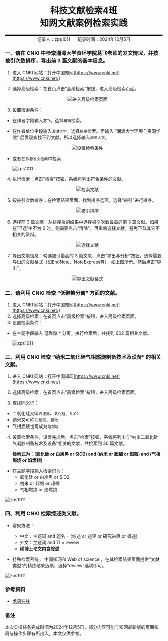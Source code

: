 <div style="border-bottom: 4px solid black; width: 100%; box-sizing: border-box; text-align: center; padding-top: 0.1rem;" align="center">
    <h1>科技文献检索4班<br/><span>知网文献案例检索实践</span></h1>
</div>
<div style="text-align: center;" align="center">
    记录人：zps1011&nbsp;&nbsp;&nbsp;&nbsp;&nbsp;&nbsp;记录时间：2024年12月5日
</div>


### 一、请在 CNKI 中检索湘潭大学资环学院葛飞老师的发文情况，并按被引次数排序，导出前 3 篇文献的基本信息。

1. 进入 CNKI 网站：打开中国知网[https://www.cnki.net](https://www.cnki.net/)

2. 选择高级检索：在首页点击“高级检索”按钮，进入高级检索页面。

   <div align=center>
   <img src="https://github.com/zps1011/postgraduate_notes/blob/main/%E7%A0%94%E7%A9%B6%E7%94%9F%E8%AF%BE%E7%A8%8B/%E7%A7%91%E6%8A%80%E6%96%87%E7%8C%AE%E6%A3%80%E7%B4%A2%EF%BC%88%E6%A3%80%E7%B4%A24%EF%BC%89/images/practice1-01.png" alt="进入高级检索页面"/>
   </div>
	
3. 设置检索条件：
- 在作者字段输入`葛飞`。选择`精确`检索。

- 在作者单位字段输入`湘潭大学`。选择`模糊`检索。但输入 “湘潭大学环境与资源学院” 后发现查找不到文献。所以选择输入`湘潭大学`。

  <div align=center>
  <img src="https://github.com/zps1011/postgraduate_notes/blob/main/%E7%A0%94%E7%A9%B6%E7%94%9F%E8%AF%BE%E7%A8%8B/%E7%A7%91%E6%8A%80%E6%96%87%E7%8C%AE%E6%A3%80%E7%B4%A2%EF%BC%88%E6%A3%80%E7%B4%A24%EF%BC%89/images/practice1-02.png" alt="设置检索条件"/>
  </div>

- 或者在`作者发文检索`中检索

  ![zps1011](https://github.com/zps1011/postgraduate_notes/blob/main/%E7%A0%94%E7%A9%B6%E7%94%9F%E8%AF%BE%E7%A8%8B/%E7%A7%91%E6%8A%80%E6%96%87%E7%8C%AE%E6%A3%80%E7%B4%A2%EF%BC%88%E6%A3%80%E7%B4%A24%EF%BC%89/images/practice1-03.png)

4. 执行检索：点击“检索”按钮，系统将列出符合条件的文献。


   <div align=center>
   <img src="https://github.com/zps1011/postgraduate_notes/blob/main/%E7%A0%94%E7%A9%B6%E7%94%9F%E8%AF%BE%E7%A8%8B/%E7%A7%91%E6%8A%80%E6%96%87%E7%8C%AE%E6%A3%80%E7%B4%A2%EF%BC%88%E6%A3%80%E7%B4%A24%EF%BC%89/images/practice1-04.png" alt="检索文献"/>
   </div>


5. 按被引次数排序：在检索结果页面，找到排序选项，选择“被引”进行排序。

   <div align=center>
   <img src="https://github.com/zps1011/postgraduate_notes/blob/main/%E7%A0%94%E7%A9%B6%E7%94%9F%E8%AF%BE%E7%A8%8B/%E7%A7%91%E6%8A%80%E6%96%87%E7%8C%AE%E6%A3%80%E7%B4%A2%EF%BC%88%E6%A3%80%E7%B4%A24%EF%BC%89/images/practice1-05.png" alt="被引排序"/>
   </div>
   
6. 选择前 3 篇文献：从排序后的结果中选择被引次数最高的前 3 篇文献。如果在'已选'中不为 0 时，则需要点击“清除”，再重新选择文献。避免下载其它不相关的资料。

   <div align=center>
   <img src="https://github.com/zps1011/postgraduate_notes/blob/main/%E7%A0%94%E7%A9%B6%E7%94%9F%E8%AF%BE%E7%A8%8B/%E7%A7%91%E6%8A%80%E6%96%87%E7%8C%AE%E6%A3%80%E7%B4%A2%EF%BC%88%E6%A3%80%E7%B4%A24%EF%BC%89/images/practice1-06.png" alt="选择文献"/>
   </div>
   
7. 导出文献信息：勾选被引最高的 3 篇文献，点击“导出与分析”按钮，选择需要导出的文献格式（如EndNote、NoteExpress等），如上图所示。然后点击“导出”。

   <div align=center>
   <img src="https://github.com/zps1011/postgraduate_notes/blob/main/%E7%A0%94%E7%A9%B6%E7%94%9F%E8%AF%BE%E7%A8%8B/%E7%A7%91%E6%8A%80%E6%96%87%E7%8C%AE%E6%A3%80%E7%B4%A2%EF%BC%88%E6%A3%80%E7%B4%A24%EF%BC%89/images/practice1-07.png" alt="导出文献格式"/>
   </div>



### 二、请利用 CNKI 检索 “低聚糖分离” 方面的文献。

1. 进入 CNKI 网站：打开中国知网[https://www.cnki.net](https://www.cnki.net/)
2. 选择高级检索：在首页点击“高级检索”按钮，进入高级检索页面。
3. 设置检索条件：
- 在主题字段输入 低聚糖 * 分离。执行检索后，共找到 902 篇相关文献。

  ![zps1011](https://github.com/zps1011/postgraduate_notes/blob/main/%E7%A0%94%E7%A9%B6%E7%94%9F%E8%AF%BE%E7%A8%8B/%E7%A7%91%E6%8A%80%E6%96%87%E7%8C%AE%E6%A3%80%E7%B4%A2%EF%BC%88%E6%A3%80%E7%B4%A24%EF%BC%89/images/practice1-08.png)

  

### 三、利用 CNKI 检索 “纳米二氧化硅气相燃烧制备技术及设备” 的相关文献。

1. 进入 CNKI 网站：打开中国知网[https://www.cnki.net](https://www.cnki.net/)

2. 选择高级检索：在首页点击“高级检索”按钮，进入高级检索页面。

3. 查找同义词：
-  二氧化硅又叫`白炭黑`、`氧化硅`、`SiO2`
-  纳米又可称为`超细`、`超微`
-  气相燃烧也可成为`焰燃烧`

4. 设置检索条件，设置完成后，点击“检索”按钮，系统将列出与“纳米二氧化硅气凝胶制备技术及设备”相关的文献，共检索到 30 篇文献。

   **检索式为：(氧化硅 or 白炭黑 or SiO2) and (纳米 or 超细 or 超微) and (气相燃烧 or 焰燃烧)**
- 在主题字段输入检索词为：
  - 氧化硅 or 白炭黑 or SiO2
  - 纳米 or 超细 or 超微
  - 气相燃烧 or 焰燃烧

![zps1011](https://github.com/zps1011/postgraduate_notes/blob/main/%E7%A0%94%E7%A9%B6%E7%94%9F%E8%AF%BE%E7%A8%8B/%E7%A7%91%E6%8A%80%E6%96%87%E7%8C%AE%E6%A3%80%E7%B4%A2%EF%BC%88%E6%A3%80%E7%B4%A24%EF%BC%89/images/practice1-09.png)

### 四、利用 CNKI 检索综述类文献。

- 常规方法：
  - 中文：主题词 and 题名 = (综述  or 述评 or 研究进展 or 概述)
  - 外文：主题词 and TI = review
  - **硕博士论文内含综述**

- 特殊检索系统：
中国知网和 Web of science ，在其检索结果页面提供"文献类型"的精炼结果选项，选择“review”选项即可。

![zps1011](https://github.com/zps1011/postgraduate_notes/blob/main/%E7%A0%94%E7%A9%B6%E7%94%9F%E8%AF%BE%E7%A8%8B/%E7%A7%91%E6%8A%80%E6%96%87%E7%8C%AE%E6%A3%80%E7%B4%A2%EF%BC%88%E6%A3%80%E7%B4%A24%EF%BC%89/images/practice1-10.png)



### 参考资料

- [术语在线](https://www.termonline.cn/)

### 备注

本次实操任务完成时间为2024年12月5日，部分内容可能与知网最新版的页面布局与操作步骤有所出入，本文仅供参考。
